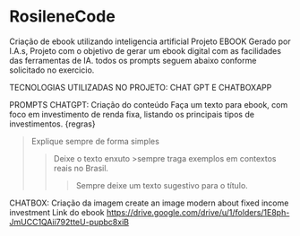 # RosileneCode
Criação de ebook utilizando inteligencia artificial 
Projeto EBOOK Gerado por I.A.s, Projeto com o objetivo de gerar um ebook digital com as facilidades das ferramentas de IA. todos os prompts seguem abaixo conforme solicitado no exercicio.

TECNOLOGIAS UTILIZADAS NO PROJETO:
CHAT GPT E CHATBOXAPP

PROMPTS
CHATGPT: Criação do conteúdo
Faça um texto para ebook, com foco em investimento de renda fixa, listando os principais tipos de investimentos.
{regras} 
>Explique sempre de forma simples
>>Deixe o texto enxuto >sempre traga exemplos em contextos reais no Brasil.
>>>Sempre deixe um texto sugestivo para o título.

CHATBOX: Criação da imagem
create an image modern about fixed income investment
Link do ebook
https://drive.google.com/drive/u/1/folders/1E8ph-JmUCC1QAii792tteU-pupbc8xiB
